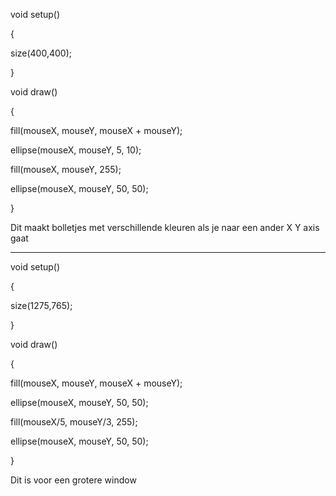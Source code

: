 void setup()

{

  size(400,400);

}

void draw()

{

  fill(mouseX, mouseY, mouseX + mouseY);

  ellipse(mouseX, mouseY, 5, 10);

  fill(mouseX, mouseY, 255);

  ellipse(mouseX, mouseY, 50, 50);

}

  Dit maakt bolletjes met verschillende kleuren als je naar een ander X Y axis gaat




------------------------------------------------------------------------------



void setup()

{

  size(1275,765);

}

void draw()

{
  
  fill(mouseX, mouseY, mouseX + mouseY);
  
  ellipse(mouseX, mouseY, 50, 50);
  
  fill(mouseX/5, mouseY/3, 255);
  
  ellipse(mouseX, mouseY, 50, 50);
  
}
  
Dit is voor een grotere window 
